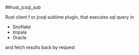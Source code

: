 
##rust_jcsql_sub

Rust client f or jcsql sublime plugin, that executes sql query in
 - Snoflake
 - Impala
 - Oracle

and fetch results back by request
